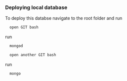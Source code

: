 
### Deploying local database

To deploy this databse navigate to the root folder and run

```bash
  open GIT bash
```
run
```bash
  mongod
```


```bash
  open another GIT bash
```
run
```bash
  mongo
```